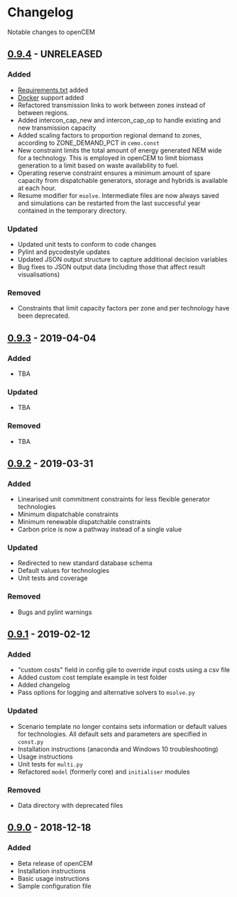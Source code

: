 # Changelog

Notable changes to openCEM

## [0.9.4](https://github.com/CEMOsuite/openCEM/tree/0.9.4) - UNRELEASED

### Added

*   [Requirements.txt](./Requirements.txt) added
*   [Docker](https://docker.com) support added
*   Refactored transmission links to work between zones instead of between regions.
*   Added intercon_cap_new and intercon_cap_op to handle existing and new transmission capacity
*   Added scaling factors to proportion regional demand to zones, according to ZONE_DEMAND_PCT in `cemo.const`
*   New constraint limits the total amount of energy generated NEM wide for a technology. This is employed in openCEM to limit biomass generation to a limit based on waste availability to fuel.
*   Operating reserve constraint ensures a minimum amount of spare capacity from dispatchable generators, storage and hybrids is available at each hour.
*   Resume modifier for `msolve`. Intermediate files are now always saved and simulations can be restarted from the last successful year contained in the temporary directory.

### Updated
*   Updated unit tests to conform to code changes
*   Pylint and pycodestyle updates
*   Updated JSON output structure to capture additional decision variables
*   Bug fixes to JSON output data (including those that affect result visualisations)

### Removed
*   Constraints that limit capacity factors per zone and per technology have been deprecated.

## [0.9.3](https://github.com/CEMOsuite/openCEM/tree/0.9.3) - 2019-04-04

### Added

*   TBA

### Updated

*   TBA

### Removed

*   TBA

## [0.9.2](https://github.com/CEMOsuite/openCEM/tree/0.9.2) - 2019-03-31

### Added

*   Linearised unit commitment constraints for less flexible generator
    technologies
*   Minimum dispatchable constraints
*   Minimum renewable dispatchable constraints
*   Carbon price is now a pathway instead of a single value

### Updated

*   Redirected to new standard database schema
*   Default values for technologies
*   Unit tests and coverage

### Removed

*   Bugs and pylint warnings

## [0.9.1](https://github.com/CEMOsuite/openCEM/tree/0.9.1) - 2019-02-12

### Added

*   "custom costs" field in config gile to override input costs using a csv file
*   Added custom cost template example in test folder
*   Added changelog
*   Pass options for logging and alternative solvers to `msolve.py`

### Updated

*   Scenario template no longer contains sets information or default values for
    technologies. All default sets and parameters are specified in `const.py`
*   Installation instructions (anaconda and Windows 10 troubleshooting)
*   Usage instructions
*   Unit tests for `multi.py`
*   Refactored `model` (formerly core) and `initialiser` modules

### Removed

*   Data directory with deprecated files

## [0.9.0](https://github.com/CEMOsuite/openCEM/tree/0.9.0) - 2018-12-18

### Added

*   Beta release of openCEM
*   Installation instructions
*   Basic usage instructions
*   Sample configuration file
